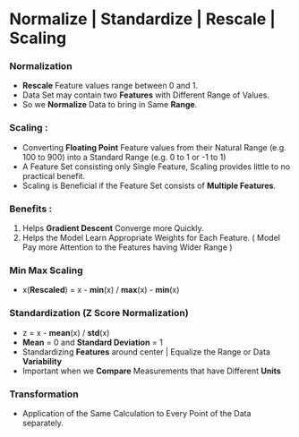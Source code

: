# Normalize | Standardize | Rescale | Scaling

### Normalization
- **Rescale** Feature values range between 0 and 1.
- Data Set may contain two **Features** with Different Range of Values.
- So we **Normalize** Data to bring in Same **Range**.

### Scaling :
- Converting **Floating Point** Feature values from their Natural Range (e.g. 100 to 900) into a Standard Range (e.g. 0 to 1 or -1 to 1)
- A Feature Set consisting only Single Feature, Scaling provides little to no practical benefit.
- Scaling is Beneficial if the Feature Set consists of **Multiple Features**.

### Benefits :
1. Helps **Gradient Descent** Converge more Quickly.
2. Helps the Model Learn Appropriate Weights for Each Feature. ( Model Pay more Attention to the Features having Wider Range )

### Min Max Scaling
- x(**Rescaled**) =  x - **min**(x) / **max**(x) - **min**(x)

### Standardization (Z Score Normalization)
- z = x - **mean**(x) / **std**(x)
- **Mean** = 0 and **Standard Deviation** = 1
- Standardizing **Features** around center | Equalize the Range or Data **Variability**
- Important when we **Compare** Measurements that have Different **Units**

### Transformation
- Application of the Same Calculation to Every Point of the Data separately.
